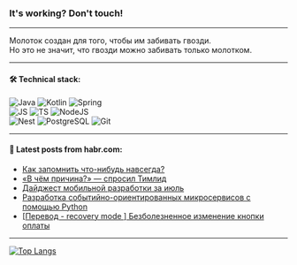 ### It's working? Don't touch!

---
Молоток создан для того, чтобы им забивать гвозди. <br>
Но это не значит, что гвозди можно забивать только молотком.

---

#### 🛠️ Technical stack:

![Java](https://img.shields.io/badge/Java-informational?logo=Oracle&style=flat&logoColor=white&color=FF4500)
![Kotlin](https://img.shields.io/badge/Kotlin-informational?logo=Kotlin&style=flat&logoColor=white&color=774D97)
![Spring](https://img.shields.io/badge/SpringBoot-informational?logo=SpringBoot&style=flat&logoColor=white&color=6DB33F) <br>
![JS](https://img.shields.io/badge/JS-informational?logo=javaScript&style=flat&logoColor=black&color=F7Df1E)
![TS](https://img.shields.io/badge/TypeScript-informational?logo=typeScript&style=flat&logoColor=black&color=0667A8)
![NodeJS](https://img.shields.io/badge/NodeJS-informational?logo=node.js&style=flat&logoColor=white&color=70A760) <br>
![Nest](https://img.shields.io/badge/NestJS-informational?logo=NestJS&style=flat&logoColor=white&color=E0234E)
![PostgreSQL](https://img.shields.io/badge/PostgreSQL-informational?logo=PostgreSQL&style=flat&logoColor=white&color=DAA520)
![Git](https://img.shields.io/badge/Git-informational?logo=git&style=flat&logoColor=white&color=778899)

___

#### 💬 Latest posts from habr.com:

<!-- BLOG-POST-LIST:START -->
- [Как запомнить что-нибудь навсегда?](https://habr.com/ru/articles/754124/?utm_source=habrahabr&utm_medium=rss&utm_campaign=754124)
- [«В чём причина?» — спросил Тимлид](https://habr.com/ru/articles/754122/?utm_source=habrahabr&utm_medium=rss&utm_campaign=754122)
- [Дайджест мобильной разработки за июль](https://habr.com/ru/companies/vk/articles/754084/?utm_source=habrahabr&utm_medium=rss&utm_campaign=754084)
- [Разработка событийно-ориентированных микросервисов с помощью Python](https://habr.com/ru/companies/skillbox/articles/754078/?utm_source=habrahabr&utm_medium=rss&utm_campaign=754078)
- [[Перевод - recovery mode ] Безболезненное изменение кнопки оплаты](https://habr.com/ru/articles/754070/?utm_source=habrahabr&utm_medium=rss&utm_campaign=754070)
<!-- BLOG-POST-LIST:END -->

---
[![Top Langs](https://github-readme-stats-git-master-advtsetting-gmailcom.vercel.app/api/top-langs/?username=zloylis&langs_count=10&hide_title=false&title_color=e6edf3&size_weight=0.5&count_weight=0.5&layout=compact&hide_border=true&theme=dracula)](https://github.com/zloylis)

<!-- ![GitHub stats](https://github-readme-stats-git-master-advtsetting-gmailcom.vercel.app/api?username=zloylis&show_icons=true&hide_border=true&theme=dracula&hide_title=true&include_all_commits=true&count_private=true&hide=contribs&hide_rank=true) -->
